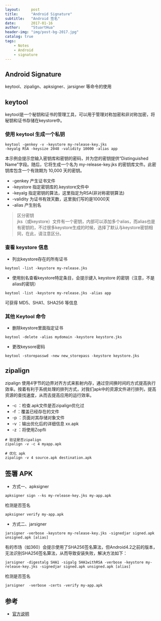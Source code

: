 ```yaml
---
layout:     post
title:      "Android Signature"
subtitle:   "Android 签名"
date:       2017-01-16
author:     "StuartHua"
header-img: "img/post-bg-2017.jpg"
catalog: true
tags:
    - Notes
    - Android
    - signature
---
```


## Android Signature

keytool、zipalign、apksigner、jarsigner 等命令的使用

<!-- more -->

## keytool

keytool是一个秘钥和证书的管理工具，可以用于管理对称加密和非对称加密，将秘钥和证书存储在keystore中。

### 使用 keytool 生成一个私钥

```
keytool -genkey -v -keystore my-release-key.jks
-keyalg RSA -keysize 2048 -validity 10000 -alias app
```

本示例会提示您输入密钥库和密钥的密码，并为您的密钥提供“Distinguished Name”字段。随后，它将生成一个名为 my-release-key.jks 的密钥库文件。此密钥库包含一个有效期为 10,000 天的密钥。

* -genkey 产生证书文件
* -keystore 指定密钥库的.keystore文件中
* -keyalg 指定密钥的算法，这里指定为RSA(非对称密钥算法)
* -validity 为证书有效天数，这里我们写的是10000天
* -alias 产生别名

>区分密钥  
jks（或keystore）文件有一个密钥，内部可以添加多个alias，而alias也是有密钥的，不过很多keystore生成的时候，选择了默认与keystore密钥相同，在此，请注意区分。

### 查看 keystore 信息

* 列出keystore存在的所有证书

```
keytool -list -keystore my-release.jks
```

* 使用别名查看keystore特定条目，会提示键入 keystore 的密钥（注意，不是alias的密钥）

```
keytool -list -keystore my-release.jks -alias app
```

可获得 MD5、SHA1、SHA256 等信息

### 其他 Keytool 命令

* 删除keystore里面指定证书

```
keytool -delete -alias mydomain -keystore keystore.jks
```

* 更改keysore密码

```
keytool -storepasswd -new new_storepass -keystore keystore.jks
```

## zipalign

zipalign 使用4字节的边界对齐方式来影射内存，通过空间换时间的方式提高执行效率。按着有利于系统处理的排列方式，对我们apk中的资源文件进行排列，提高资源的查找速度，从而去提高应用的运行效率。

* -c  ：检查.apk文件是否zipalign优化过
* -f  ：覆盖已经存在的文件
* -p ：页面对其存储对象文件
* -v ：输出优化后的详细信息 xx.apk
* -z ：将使用Zopfli

```
# 验证是否zipalign
zipalign -v -c 4 myapp.apk

# 优化 apk
zipalign -v 4 source.apk destination.apk
```

## 签署 APK

* 方式一、apksigner

```
apksigner sign --ks my-release-key.jks my-app.apk
```

检测是否签名

```
apksigner verify my-app.apk
```

* 方式二、jarsigner

```
jarsigner -verbose -keystore my-release-key.jks -signedjar signed.apk unsigned.apk [alias]
```

有的市场（如360）会提示使用了SHA256签名算法，但Android4.2之前的版本，无法识别SHA256签名算法，从而导致安装失败，解决方法如下：

```
jarsigner -digestalg SHA1 -sigalg SHA1withRSA -verbose -keystore my-release-key.jks -signedjar signed.apk unsigned.apk [alias]
```

检测是否签名

```
jarsigner  -verbose -certs -verify my-app.apk
```

## 参考

* [官方说明](https://developer.android.com/studio/publish/app-signing.html?hl=zh-cn#signing-manually)
